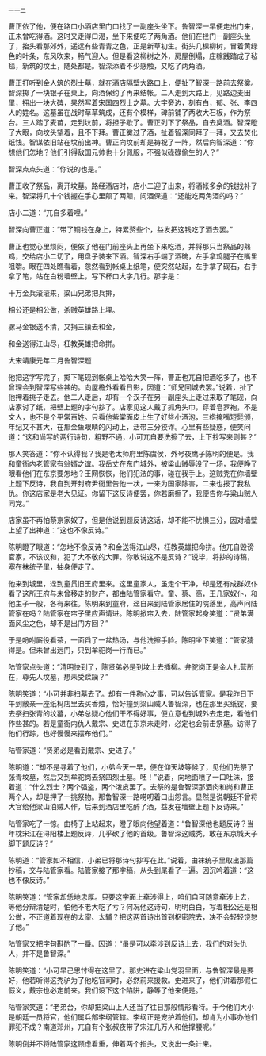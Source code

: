     一一二 

   曹正依了他，便在路口小酒店里门口找了一副座头坐下。鲁智深一早便走出门来，正未曾吃得酒。这时又走得口渴，坐下来便吃了两角酒。他们在拦门一副座头坐了，抬头看那郊外，遥远有些青青之色，正是新草初生。街头几棵柳树，冒着黄绿色的叶条，东风吹来，畅气迎人。但是看这柳树之外，房屋倒塌，庄稼践踏成了毡毯，新筑的坟土，随处都是。智深添着不少感触，又吃了两角酒。

   曹正打听到金人筑的烈士墓，就在酒店隔壁大路口上，便扯了智深一路前去祭奠。智深掷了一块银子在桌上，向酒保约了再来结帐。二人走到大路上，见路边麦田里，拥出一块大碑，果然写着宋国四烈士之墓。大字旁边，刻有白，郁、张、李四人的姓名。这墓虽在战时草草筑成，还有个模样，碑前铺了两收大石板，作为祭台。三人踏了麦苗，走到坟前，将担子歇了。曹正列下了祭品，自去奠酒。智深瞪了大眼，向坟头望着，且不下拜。曹正奠过了酒，扯着智深同拜了一拜，又去焚化纸饯。智谋依旧站在坟前出神。曹正向坟前却是祷祝了一阵，然后向智深道：“你想他们怎地？他们引得敌国元帅也十分佩服，不强似碌碌偷生的人？”

   智深点点头道：“你说的也是。”

   曹正收了祭品，离开坟墓。路经酒店时，店小二迎了出来，将酒帐多余的钱找补了来。智深将几十个钱握在手心里颠了两颠，问酒保道：“还能吃两角酒的吗？”

   店小二道：“兀自多着哩。”

   智深向曹正道：“带了铜钱在身上，特累赘些个，益发把这钱吃了酒去罢。”

   曹正也觉心里烦闷，便依了他在门前座头上再坐下来吃酒，并将那只当祭品的熟鸡，交给店小二切了，用盘子装来下酒。智深右手端了酒碗，左手拿鸡腿子在嘴里咀嚼。眼在四处瞧看着，忽然看到帐桌上纸笔，便突然站起，左手拿了砚石，右手拿了笔，站在白粉墙壁上，写下杯口大字几行。那字是：

   十万金兵滚滚来，粱山兄弟把兵排，

   相公还是相公做，杀贼英雄路上埋。

   骡马金银送不清，又捐三镇去和金，

   和金送得江山尽，枉教英雄把命拼。

   大宋靖康元年二月鲁智深题

   他把这字写完了，掷下笔砚到帐桌上哈哈大笑一阵，曹正也兀自把酒吃多了，也不曾理会到智深写些甚的。向屋檐外看看日影，因道：“师兄回城去罢。”说着，扯了他押着挑子走去。他二人走后，却有一个汉子在另一副座头上走过来取了笔砚，向店家讨了纸，把壁上题的字句抄了。店家见这人戴了抓角头巾，穿着皂罗袍，不是文人，也不是个平常百姓。只看他紫棠面皮上生了好些小酒泡，三绺掩嘴短髭颁，年纪又不甚大，在那金鱼眼睛的闪动上，活带三分狡诈。心里有些疑惑，便笑问道：“这和尚写的两行诗句，粗野不通，小可兀自要洗擦了去，上下抄写来则甚？”

   那人笑答道：“你不认得我？我是老太师府里陈虞侯，外号夜鹰子陈明的便是。我和童衙内老管家有翁婿之谊。我岳丈在东门城外，被梁山贼辱没了一场，我便睁了眼看他们在东京要怎地？王网恢恢，他们犯法的事，碰在我手上。这贼秃在你墙壁上题下反诗，我自到开封府尹衙里告他一状，一来为国家除害，二来也报了我私仇。你这店家是老大见证。你留下这反诗便罢，你若磨擦了，我便告你与粱山贼人同党。”

   店家虽不再怕蔡京家奴了，但是他说到题反诗这话，却不能不忧惧三分，因对墙壁上望了出神道：“这也不像反诗。”

   陈明瞪了眼道：“怎地不像反诗？和金送得江山尽，枉教英雄把命拼。他兀自毁谤官家，不该议和，犯了大不敬的大罪。你敢说这不是反诗？”说毕，将抄的诗稿，塞在袜统子里，抽身便走了。

   他来到城里，迳到童贯旧王府里来。这里童家人，虽走个干净，却是还有成群奴仆看了这所王府与未曾移走的财产，都由陆管家看守。童、蔡、高，王几家奴仆，和他主子一般，各有来往。陈明来到童府，迳自来到陆管家居住的院落里，高声问陆管家在吗？陆管家在帘子里应声请进。陈明掀帘入去，陆管家起身笑道：“贤弟满面风尘之色，却不是出门方回？”

   于是吩咐厮役看茶，一面舀了一盆热汤，与他洗擦手脸。陈明坐下笑道：“管家猜得是。但未曾出远门，只到牟驼岗一行而已。”

   陆管家点头道：“清明快到了，陈贤弟必是到坟上去插柳。弁驼岗正是金人扎营所在，尊先人坟墓，想未受蹂躏？”

   陈明笑道：“小可并非扫墓去了。却有一件称心之事，可以告诉管家。是我昨日下午到敝亲一座纸杩店里去买香烛，恰好撞到粱山贼人鲁智深，也在那里买纸锭，要去祭扫张青的坟墓，小弟总疑心他们干不得好事，便立意也到城外去走走，看他们作些甚的。若是童衙内仇人戴宗、史进在东京未走时，必定也会前击祭墓。访得了他们行踪，也好慢慢来摆布他们。”

   陆管家道：“贤弟必是看到戴宗、史进了。”

   陈明道：“却不是寻着了他们，小弟今天一早，便在仰天坡等候了，见他们先祭了张青坟墓，然后又到牟驼岗去祭四烈士墓。呸！”说着，向地面喷了一口吐沫，接着道：“什么烈士？两个强盗，两个泼皮罢了。去祭的是鲁智深那洒肉和尚和曹正两个人，却是押了一挑祭物。那鲁智深一路唠叨着口出怨言。显然是说朝廷不曾将大官给他粱山泊贼人作，后来到酒店里吃醉了酒，益发在墙壁上题下反诗来。”

   陆管家吃了一惊。由椅子上站起来，瞪了眼向他望着道：“鲁智深他也题反诗？当年枕宋江在浔阳楼上题反诗，几乎砍了他的首级。鲁智深这贼秃，敢在东京城天子脚下题反诗？”

   陈明道：“管家如不相信，小弟已将那诗句抄写在此。”说着，由袜统子里取出那篇抄稿，交与陆管家看。陆管家接了那字稿，从头到尾看了一遍。因沉吟着道：“这也不像反诗。”

   陈明笑道：“管家却恁地忠厚。只要这字面上牵涉得上，咱们自可随意牵涉上去，等他分辩清楚时，怕他不老大吃了亏？何况他这诗句，明明白白，写着相公还是相公做，不正道着现在的太宰、太辅？把这两首诗出首到枢密院去，决不会轻轻饶恕了他。”

   陆管家又把字句斟酌了一番。因道：“虽是可以牵涉到反诗上去，我们的对头仇人，并不是鲁智深。”

   陈明笑道：“小可早己思忖得在这里了。那史进在粱山党羽里面，与鲁智深最是要好，他若听得这秃驴为了他吃官司时，必然前来援救。史进来了，他们讲着那假仁假义，戴宗也必定前来。我们设下这个陷阱，静等了他来便是。”

   陆管家笑道：“老弟台，你却把梁山上人还当了往日那般情形看待。于今他们大小是朝廷一员将官，他们属兵部李纲管辖。李纲正是宠护着他们，却肯为小事办他们罪犯不成？南道邓州，兀自有个张叔夜带了宋江几万人和他撑腰呢。”

   陈明倒并不将陆管家这顾虑看重，伸着两个指头，又说出一条计来。

